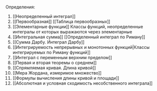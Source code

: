 Определения:
1. [[Неопределенный интеграл]]
2. [[Первообразная]]
   [[Таблица первообразных]]
3. [[Элементарные функции]]
   Классы функций, неопределенные интегралы от которых выражаются через элементарные
4. [[Интегральная сумма]]
   [[Определенный интеграл по Риману]]
5. [[Сумма Дарбу. Интеграл Дарбу]]
6. [[Интегрируемость непрерывных и монотонных функций|Классы интегрируемых по Риману функций]]
7. [[Интеграл с переменным верхним пределом]]
8. [[Первая и вторая теоремы о среднем]]
9. [[Спрямляемая кривая. Длина кривой]]
10. [[Мера Жордана, измеримое множество]]
11. [[Формулы вычисления длины кривой и площади]]
12. [[Абсолютная и условная сходимость несобственного интеграла]]